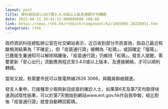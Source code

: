 ```yaml
---
layout: post
title: 資科辦指安心出行需3.4.0或以上版本連網才可轉碼
date: 2022-08-31 20:41:13.000000000 +08:00
link: https://news.rthk.hk/rthk/ch/component/k2/1665005-20220831.htm
categories: rthk
---
```


政府資訊科技總監辦公室在社交網站表示，近日收到部分市民查詢，指自己最近核酸檢測結果為「不確定」，但「疫苗通行證」被轉為「紅碼」，或因確定「復陽」、已獲衞生署通知可以解除隔離後，「疫苗通行證」仍維持「紅碼」。發言人提醒，需要更新「安心出行」流動應用程式至3.4.0或以上版本，及連接網絡，才可以順利轉碼。

當局又說，有需要市民可以致電熱線2626 3066，與職員聯絡跟進。

發言人重申，已接種至少兩劑新冠疫苗的確診人士，如果第6天及第7天均取得快速測試陰性結果，可以於第7天開始到網站www.evt.gov.hk作自我申報，經比對後「疫苗通行證」就會自動轉回藍碼。
